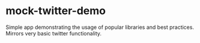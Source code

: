 # mock-twitter-demo
Simple app demonstrating the usage of popular libraries and best practices. Mirrors very basic twitter functionality.